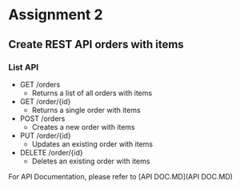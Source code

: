 # Assignment 2

## Create REST API orders with items

### List API
- GET /orders
  - Returns a list of all orders with items
- GET /order/{id}
  - Returns a single order with items
- POST /orders
  - Creates a new order with items
- PUT /order/{id}
  - Updates an existing order with items
- DELETE /order/{id}
  - Deletes an existing order with items

For API Documentation, please refer to [API DOC.MD](API DOC.MD)